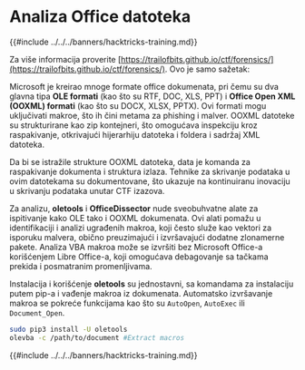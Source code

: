 # Analiza Office datoteka

{{#include ../../../banners/hacktricks-training.md}}

Za više informacija proverite [https://trailofbits.github.io/ctf/forensics/](https://trailofbits.github.io/ctf/forensics/). Ovo je samo sažetak:

Microsoft je kreirao mnoge formate office dokumenata, pri čemu su dva glavna tipa **OLE formati** (kao što su RTF, DOC, XLS, PPT) i **Office Open XML (OOXML) formati** (kao što su DOCX, XLSX, PPTX). Ovi formati mogu uključivati makroe, što ih čini metama za phishing i malver. OOXML datoteke su strukturirane kao zip kontejneri, što omogućava inspekciju kroz raspakivanje, otkrivajući hijerarhiju datoteka i foldera i sadržaj XML datoteka.

Da bi se istražile strukture OOXML datoteka, data je komanda za raspakivanje dokumenta i struktura izlaza. Tehnike za skrivanje podataka u ovim datotekama su dokumentovane, što ukazuje na kontinuiranu inovaciju u skrivanju podataka unutar CTF izazova.

Za analizu, **oletools** i **OfficeDissector** nude sveobuhvatne alate za ispitivanje kako OLE tako i OOXML dokumenata. Ovi alati pomažu u identifikaciji i analizi ugrađenih makroa, koji često služe kao vektori za isporuku malvera, obično preuzimajući i izvršavajući dodatne zlonamerne pakete. Analiza VBA makroa može se izvršiti bez Microsoft Office-a korišćenjem Libre Office-a, koji omogućava debagovanje sa tačkama prekida i posmatranim promenljivama.

Instalacija i korišćenje **oletools** su jednostavni, sa komandama za instalaciju putem pip-a i vađenje makroa iz dokumenata. Automatsko izvršavanje makroa se pokreće funkcijama kao što su `AutoOpen`, `AutoExec` ili `Document_Open`.
```bash
sudo pip3 install -U oletools
olevba -c /path/to/document #Extract macros
```
{{#include ../../../banners/hacktricks-training.md}}
